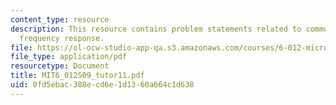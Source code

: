 ```yaml
---
content_type: resource
description: This resource contains problem statements related to common source amplifier
  frequency response.
file: https://ol-ocw-studio-app-qa.s3.amazonaws.com/courses/6-012-microelectronic-devices-and-circuits-spring-2009/0fd5ebac388ecd6e1d1360a664c1d638_MIT6_012S09_tutor11.pdf
file_type: application/pdf
resourcetype: Document
title: MIT6_012S09_tutor11.pdf
uid: 0fd5ebac-388e-cd6e-1d13-60a664c1d638
---
```

